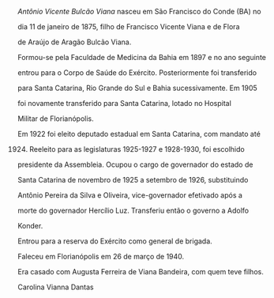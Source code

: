 

*Antônio Vicente Bulcão Viana* nasceu em São Francisco do Conde (BA) no

dia 11 de janeiro de 1875, filho de Francisco Vicente Viana e de Flora

de Araújo de Aragão Bulcão Viana.



Formou-se pela Faculdade de Medicina da Bahia em 1897 e no ano seguinte

entrou para o Corpo de Saúde do Exército. Posteriormente foi transferido

para Santa Catarina, Rio Grande do Sul e Bahia sucessivamente. Em 1905

foi novamente transferido para Santa Catarina, lotado no Hospital

Militar de Florianópolis.



Em 1922 foi eleito deputado estadual em Santa Catarina, com mandato até

1924. Reeleito para as legislaturas 1925-1927 e 1928-1930, foi escolhido

presidente da Assembleia. Ocupou o cargo de governador do estado de

Santa Catarina de novembro de 1925 a setembro de 1926, substituindo

Antônio Pereira da Silva e Oliveira, vice-governador efetivado após a

morte do governador Hercílio Luz. Transferiu então o governo a Adolfo

Konder.



Entrou para a reserva do Exército como general de brigada.



Faleceu em Florianópolis em 26 de março de 1940.



Era casado com Augusta Ferreira de Viana Bandeira, com quem teve filhos.



Carolina Vianna Dantas



